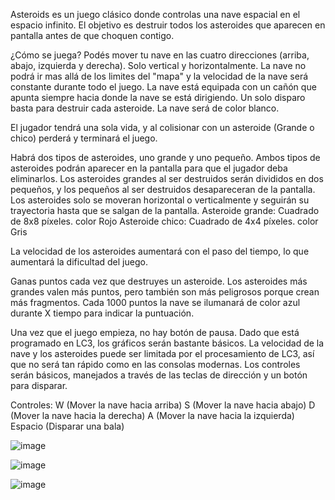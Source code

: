 Asteroids es un juego clásico donde controlas una nave espacial en el espacio infinito. 
El objetivo es destruir todos los asteroides que aparecen en pantalla antes de que choquen contigo. 

¿Cómo se juega?
Podés mover tu nave en las cuatro direcciones (arriba, abajo, izquierda y derecha). 
Solo vertical y horizontalmente. La nave no podrá ir mas allá de los limites del "mapa" y la velocidad 
de la nave será constante durante todo el juego. 
La nave está equipada con un cañón que apunta siempre hacia donde la nave se está dirigiendo. 
Un solo disparo basta para destruir cada asteroide. La nave será de color blanco.

El jugador tendrá una sola vida, y al colisionar con un asteroide (Grande o chico) perderá y terminará el juego.

Habrá dos tipos de asteroides, uno grande y uno pequeño. 
Ambos tipos de asteroides podrán aparecer en la pantalla para que el jugador deba eliminarlos.
Los asteroides grandes al ser destruidos serán divididos en dos pequeños, y los pequeños al ser destruidos desapareceran de la pantalla. 
Los asteroides solo se moveran horizontal o verticalmente y seguirán su trayectoria hasta que se salgan de la pantalla.
Asteroide grande: Cuadrado de 8x8 píxeles. color Rojo
Asteroide chico: Cuadrado de 4x4 píxeles. color Gris

La velocidad de los asteroides aumentará con el paso del tiempo, lo que aumentará la dificultad del juego.

Ganas puntos cada vez que destruyes un asteroide. Los asteroides más grandes valen más puntos, pero también son más peligrosos porque crean más fragmentos. 
Cada 1000 puntos la nave se ilumanará de color azul durante X tiempo para indicar la puntuación. 

Una vez que el juego empieza, no hay botón de pausa.
Dado que está programado en LC3, los gráficos serán bastante básicos. 
La velocidad de la nave y los asteroides puede ser limitada por el procesamiento de LC3, así que no será tan rápido como en las consolas modernas. 
Los controles serán básicos, manejados a través de las teclas de dirección y un botón para disparar.

Controles:
W           (Mover la nave hacia arriba)
S           (Mover la nave hacia abajo)
D           (Mover la nave hacia la derecha)
A           (Mover la nave hacia la izquierda)
Espacio     (Disparar una bala)

![image](https://github.com/user-attachments/assets/c01479c6-e9b1-46be-9ea1-ef16f7957413)

![image](https://github.com/user-attachments/assets/6a6e1e3c-251a-4505-b796-1d7ee8e68995)

![image](https://github.com/user-attachments/assets/df36aa40-98f5-404d-b360-5ac86aa450fc)

